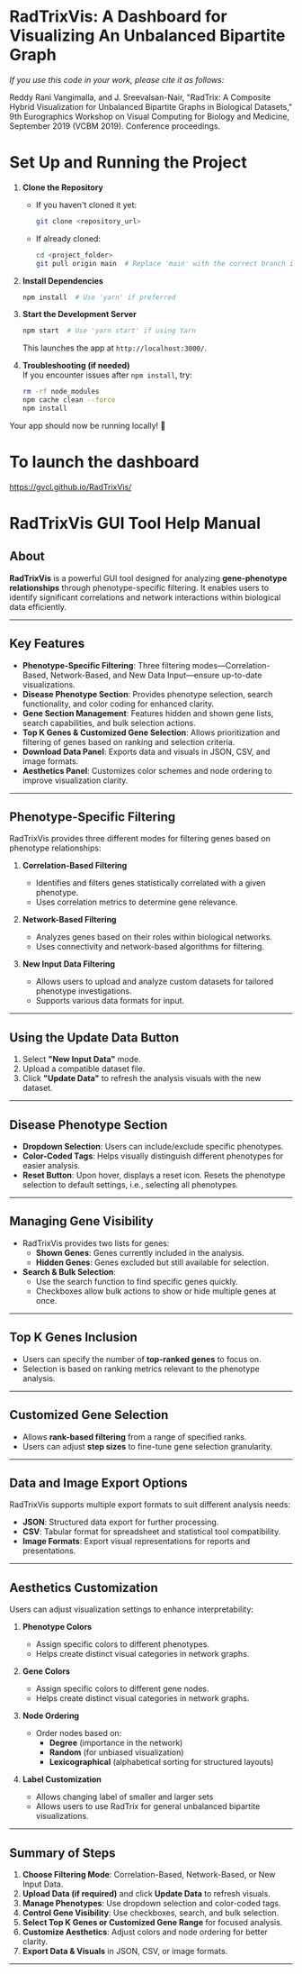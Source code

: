 # RadTrixVis: A Dashboard for Visualizing An Unbalanced Bipartite Graph
_If you use this code in your work, please cite it as follows:_

Reddy Rani Vangimalla, and J. Sreevalsan-Nair, "RadTrix: A Composite Hybrid Visualization for
Unbalanced Bipartite Graphs in Biological Datasets," 9th Eurographics Workshop on Visual Computing for Biology and Medicine, September 2019 (VCBM 2019).
Conference proceedings.

# Set Up and Running the Project  

1. **Clone the Repository**  
   - If you haven't cloned it yet:  
     ```bash
     git clone <repository_url>
     ```  
   - If already cloned:  
     ```bash
     cd <project_folder>
     git pull origin main  # Replace 'main' with the correct branch if needed
     ```  

2. **Install Dependencies**  
   ```bash
   npm install  # Use 'yarn' if preferred
   ```  

3. **Start the Development Server**  
   ```bash
   npm start  # Use 'yarn start' if using Yarn
   ```  
   This launches the app at `http://localhost:3000/`.  

4. **Troubleshooting (if needed)**  
   If you encounter issues after `npm install`, try:  
   ```bash
   rm -rf node_modules
   npm cache clean --force
   npm install
   ```  

Your app should now be running locally! 🚀

# To launch the dashboard

https://gvcl.github.io/RadTrixVis/

# RadTrixVis GUI Tool Help Manual

## About  
**RadTrixVis** is a powerful GUI tool designed for analyzing **gene-phenotype relationships** through phenotype-specific filtering. It enables users to identify significant correlations and network interactions within biological data efficiently.  

---

## Key Features  
- **Phenotype-Specific Filtering**: Three filtering modes—Correlation-Based, Network-Based, and New Data Input—ensure up-to-date visualizations.  
- **Disease Phenotype Section**: Provides phenotype selection, search functionality, and color coding for enhanced clarity.  
- **Gene Section Management**: Features hidden and shown gene lists, search capabilities, and bulk selection actions.  
- **Top K Genes & Customized Gene Selection**: Allows prioritization and filtering of genes based on ranking and selection criteria.  
- **Download Data Panel**: Exports data and visuals in JSON, CSV, and image formats.  
- **Aesthetics Panel**: Customizes color schemes and node ordering to improve visualization clarity.  

---

## Phenotype-Specific Filtering  

RadTrixVis provides three different modes for filtering genes based on phenotype relationships:  

1. **Correlation-Based Filtering**  
   - Identifies and filters genes statistically correlated with a given phenotype.  
   - Uses correlation metrics to determine gene relevance.  

2. **Network-Based Filtering**  
   - Analyzes genes based on their roles within biological networks.  
   - Uses connectivity and network-based algorithms for filtering.  

3. **New Input Data Filtering**  
   - Allows users to upload and analyze custom datasets for tailored phenotype investigations.  
   - Supports various data formats for input.  

---

## Using the Update Data Button  

1. Select **"New Input Data"** mode.  
2. Upload a compatible dataset file.  
3. Click **"Update Data"** to refresh the analysis visuals with the new dataset.  

---

## Disease Phenotype Section  

- **Dropdown Selection**: Users can include/exclude specific phenotypes.  
- **Color-Coded Tags**: Helps visually distinguish different phenotypes for easier analysis.  
- **Reset Button**: Upon hover, displays a reset icon. Resets the phenotype selection to default settings, i.e., selecting all phenotypes.

---

## Managing Gene Visibility  

- RadTrixVis provides two lists for genes:  
  - **Shown Genes**: Genes currently included in the analysis.  
  - **Hidden Genes**: Genes excluded but still available for selection.  
- **Search & Bulk Selection**:  
  - Use the search function to find specific genes quickly.  
  - Checkboxes allow bulk actions to show or hide multiple genes at once.  

---

## Top K Genes Inclusion  

- Users can specify the number of **top-ranked genes** to focus on.  
- Selection is based on ranking metrics relevant to the phenotype analysis.  

---

## Customized Gene Selection  

- Allows **rank-based filtering** from a range of specified ranks.  
- Users can adjust **step sizes** to fine-tune gene selection granularity.  

---

## Data and Image Export Options  

RadTrixVis supports multiple export formats to suit different analysis needs:  

- **JSON**: Structured data export for further processing.  
- **CSV**: Tabular format for spreadsheet and statistical tool compatibility.  
- **Image Formats**: Export visual representations for reports and presentations.  

---

## Aesthetics Customization  

Users can adjust visualization settings to enhance interpretability:  

1. **Phenotype Colors**  
   - Assign specific colors to different phenotypes.  
   - Helps create distinct visual categories in network graphs.
  
2. **Gene Colors**  
   - Assign specific colors to different gene nodes.  
   - Helps create distinct visual categories in network graphs.  

3. **Node Ordering**  
   - Order nodes based on:  
     - **Degree** (importance in the network)  
     - **Random** (for unbiased visualization)  
     - **Lexicographical** (alphabetical sorting for structured layouts)

4. **Label Customization**  
   - Allows changing label of smaller and larger sets
   - Allows users to use RadTrix for general unbalanced bipartite visualizations.


---

## Summary of Steps  

1. **Choose Filtering Mode**: Correlation-Based, Network-Based, or New Input Data.  
2. **Upload Data (if required)** and click **Update Data** to refresh visuals.  
3. **Manage Phenotypes**: Use dropdown selection and color-coded tags.  
4. **Control Gene Visibility**: Use checkboxes, search, and bulk selection.  
5. **Select Top K Genes or Customized Gene Range** for focused analysis.  
6. **Customize Aesthetics**: Adjust colors and node ordering for better clarity.  
7. **Export Data & Visuals** in JSON, CSV, or image formats.  

---

